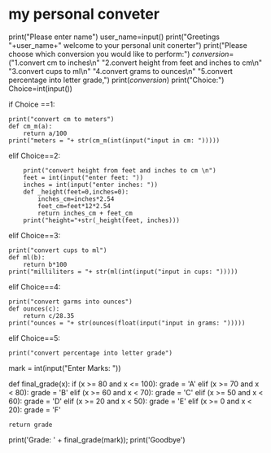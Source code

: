 # my personal conveter
print("Please enter name")
user_name=input()
print("Greetings "+user_name+" welcome to your personal unit conerter")
print("Please choose which conversion you would like to perform:")
_conversion_=("1.convert cm to inches\n"
             "2.convert height from feet and inches to cm\n"
             "3.convert cups to ml\n"
             "4.convert grams to ounces\n"
             "5.convert percentage into letter grade,")
print(_conversion_)
print("Choice:")
Choice=int(input())

if Choice ==1:

    print("convert cm to meters")
    def cm_m(a):
        return a/100
    print("meters = "+ str(cm_m(int(input("input in cm: ")))))

elif Choice==2:

        print("convert height from feet and inches to cm \n")
        feet = int(input("enter feet: "))
        inches = int(input("enter inches: "))
        def _height(feet=0,inches=0):
            inches_cm=inches*2.54
            feet_cm=feet*12*2.54
            return inches_cm + feet_cm
        print("height="+str(_height(feet, inches)))

elif Choice==3:

    print("convert cups to ml")
    def ml(b):
        return b*100
    print("milliliters = "+ str(ml(int(input("input in cups: ")))))

elif Choice==4:
    
    print("convert garms into ounces")
    def ounces(c):
        return c/28.35
    print("ounces = "+ str(ounces(float(input("input in grams: ")))))

elif Choice==5:

    print("convert percentage into letter grade")
    
mark = int(input("Enter Marks: "))

def final_grade(x):
    if (x >= 80 and x <= 100):
        grade = 'A'
    elif (x >= 70 and x < 80):
        grade = 'B'
    elif (x >= 60 and x < 70):
        grade = 'C'
    elif (x >= 50 and x < 60):
        grade = 'D'
    elif (x >= 20 and x < 50):
        grade = 'E'
    elif (x >= 0 and x < 20):
        grade = 'F'


    return grade


print('Grade: ' + final_grade(mark));
print('Goodbye')
